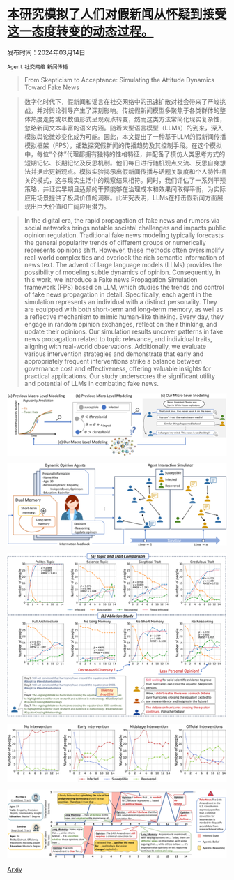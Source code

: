 # [本研究模拟了人们对假新闻从怀疑到接受这一态度转变的动态过程。](https://arxiv.org/abs/2403.09498)

发布时间：2024年03月14日

`Agent` `社交网络` `新闻传播`

> From Skepticism to Acceptance: Simulating the Attitude Dynamics Toward Fake News

> 数字化时代下，假新闻和谣言在社交网络中的迅速扩散对社会带来了严峻挑战，并对舆论引导产生了深刻影响。传统假新闻模型多聚焦于各类群体的整体热度走势或以数值形式呈现观点转变，然而这类方法常简化现实复杂性，忽略新闻文本丰富的语义内涵。随着大型语言模型（LLMs）的到来，深入模拟舆论微妙变化成为可能。因此，本文提出了一种基于LLM的假新闻传播模拟框架（FPS），细致探究假新闻的传播趋势及其控制手段。在这个模拟中，每位“个体”代理都拥有独特的性格特征，并配备了模仿人类思考方式的短期记忆、长期记忆及反思机制。他们每日进行随机观点交流、反思自身想法并据此更新观点。模拟实验揭示出假新闻传播与话题关联度和个人特性相关的模式，这与现实生活中的观察结果相符。同时，我们评估了一系列干预策略，并证实早期且适频的干预能够在治理成本和效果间取得平衡，为实际应用场景提供了极具价值的洞察。此研究表明，LLMs在打击假新闻方面展现出巨大价值和广阔应用潜力。

> In the digital era, the rapid propagation of fake news and rumors via social networks brings notable societal challenges and impacts public opinion regulation. Traditional fake news modeling typically forecasts the general popularity trends of different groups or numerically represents opinions shift. However, these methods often oversimplify real-world complexities and overlook the rich semantic information of news text. The advent of large language models (LLMs) provides the possibility of modeling subtle dynamics of opinion. Consequently, in this work, we introduce a Fake news Propagation Simulation framework (FPS) based on LLM, which studies the trends and control of fake news propagation in detail. Specifically, each agent in the simulation represents an individual with a distinct personality. They are equipped with both short-term and long-term memory, as well as a reflective mechanism to mimic human-like thinking. Every day, they engage in random opinion exchanges, reflect on their thinking, and update their opinions. Our simulation results uncover patterns in fake news propagation related to topic relevance, and individual traits, aligning with real-world observations. Additionally, we evaluate various intervention strategies and demonstrate that early and appropriately frequent interventions strike a balance between governance cost and effectiveness, offering valuable insights for practical applications. Our study underscores the significant utility and potential of LLMs in combating fake news.

![本研究模拟了人们对假新闻从怀疑到接受这一态度转变的动态过程。](../../../paper_images/2403.09498/x1.png)

![本研究模拟了人们对假新闻从怀疑到接受这一态度转变的动态过程。](../../../paper_images/2403.09498/x2.png)

![本研究模拟了人们对假新闻从怀疑到接受这一态度转变的动态过程。](../../../paper_images/2403.09498/x3.png)

![本研究模拟了人们对假新闻从怀疑到接受这一态度转变的动态过程。](../../../paper_images/2403.09498/x4.png)

![本研究模拟了人们对假新闻从怀疑到接受这一态度转变的动态过程。](../../../paper_images/2403.09498/x5.png)

[Arxiv](https://arxiv.org/abs/2403.09498)
